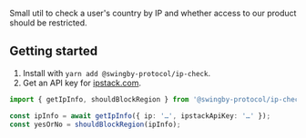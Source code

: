 Small util to check a user's country by IP and whether access to our product should be restricted.

## Getting started

1. Install with `yarn add @swingby-protocol/ip-check`.
2. Get an API key for [ipstack.com](https://ipstack.com).

```ts
import { getIpInfo, shouldBlockRegion } from '@swingby-protocol/ip-check';

const ipInfo = await getIpInfo({ ip: '…', ipstackApiKey: '…' });
const yesOrNo = shouldBlockRegion(ipInfo);
```
